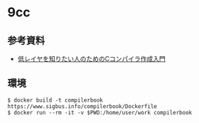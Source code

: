 # 9cc

## 参考資料

* [低レイヤを知りたい人のためのCコンパイラ作成入門](https://www.sigbus.info/compilerbook/)

## 環境

```
$ docker build -t compilerbook https://www.sigbus.info/compilerbook/Dockerfile
$ docker run --rm -it -v $PWD:/home/user/work compilerbook
```
